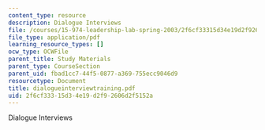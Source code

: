 ```yaml
---
content_type: resource
description: Dialogue Interviews
file: /courses/15-974-leadership-lab-spring-2003/2f6cf33315d34e19d2f92606d2f5152a_dialogueinterviewtraining.pdf
file_type: application/pdf
learning_resource_types: []
ocw_type: OCWFile
parent_title: Study Materials
parent_type: CourseSection
parent_uid: fbad1cc7-44f5-0877-a369-755ecc9046d9
resourcetype: Document
title: dialogueinterviewtraining.pdf
uid: 2f6cf333-15d3-4e19-d2f9-2606d2f5152a
---
```

Dialogue Interviews


